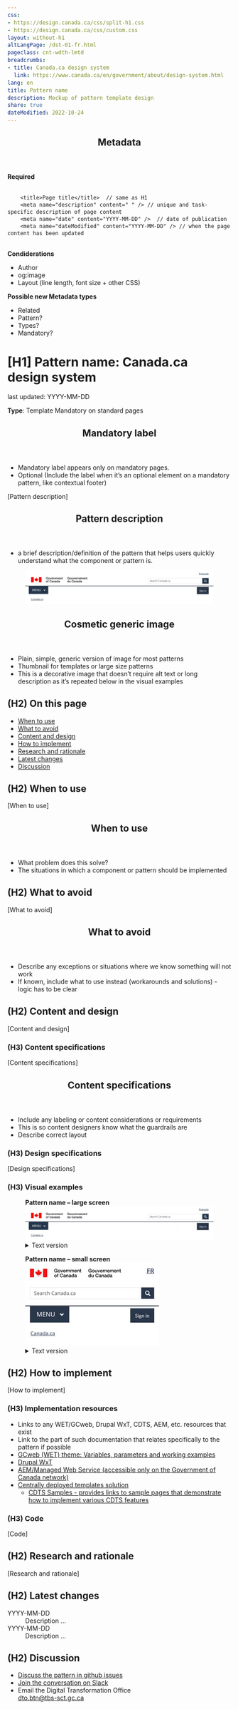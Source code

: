 ```yaml
---
css:
- https://design.canada.ca/css/split-h1.css
- https://design.canada.ca/css/custom.css
layout: without-h1
altLangPage: /dst-01-fr.html
pageclass: cnt-wdth-lmtd
breadcrumbs:
- title: Canada.ca design system
  link: https://www.canada.ca/en/government/about/design-system.html
lang: en
title: Pattern name
description: Mockup of pattern template design 
share: true
dateModified: 2022-10-24
---
```

<div class="panel panel-default">
  <header class="panel-heading">
    <h2 class="panel-title">Metadata</h2>
  </header>
  <div class="panel-body small">
    <p><strong>Required</strong></p>
    <pre>
  <code>
    &lt;title&gt;Page title&lt;/title&gt;  // same as H1
    &lt;meta name=&quot;description&quot; content=&quot; &quot; /&gt; // unique and task-specific description of page content
    &lt;meta name=&quot;date&quot; content=&quot;YYYY-MM-DD&quot; /&gt;  // date of publication
    &lt;meta name=&quot;dateModified&quot; content=&quot;YYYY-MM-DD&quot; /&gt; // when the page content has been updated
  </code>
</pre>
    <p><strong>Condiderations</strong></p>
    <ul>
      <li>Author</li>
      <li>og:image</li>
      <li>Layout (line length, font size + other CSS)</li>
    </ul>
    <p><strong>Possible new Metadata types</strong></p>
    <ul>
      <li>Related</li>
      <li>Pattern?</li>
      <li>Types?</li>
      <li>Mandatory?</li>
    </ul>
  </div>
</div>
<h1 property="name" id="wb-cont" dir="ltr"> <span class="stacked"><span>[H1] Pattern name</span>: <span>Canada.ca design system</span></span> </h1>
<p class="small">last updated: YYYY-MM-DD</p>
<p><strong>Type</strong>: Template <span class="label label-danger">Mandatory on standard pages</span></p>
<div class="panel panel-default">
  <header class="panel-heading">
    <h2 class="panel-title">Mandatory label</h2>
  </header>
  <div class="panel-body small">
    <ul>
      <li>Mandatory label appears only on mandatory pages.</li>
      <li>Optional (Include the label when it’s an optional element on a mandatory pattern, like contextual footer)</li>
    </ul>
  </div>
</div>
<p>[Pattern description]</p>
<div class="panel panel-default">
  <header class="panel-heading">
    <h2 class="panel-title">Pattern description</h2>
  </header>
  <div class="panel-body small">
    <ul>
      <li>a brief description/definition of the pattern that helps users quickly understand what the component or pattern is.</li>
    </ul>
  </div>
</div>
<div class="pattern-demo mrgn-tp-lg">
  <figure class="mrgn-bttm-sm"> <img src="../dsdocumentation/images/sign-in-desktop-en.jpg" class="img-responsive" alt="" /> </figure>
</div>
<div class="panel panel-default mrgn-tp-lg">
  <header class="panel-heading">
    <h2 class="panel-title">Cosmetic generic image</h2>
  </header>
  <div class="panel-body small">
    <ul>
      <li>Plain, simple, generic version of image for most patterns</li>
      <li>Thumbnail for templates or large size patterns</li>
      <li>This is a decorative image that doesn’t require alt text or long description as it’s repeated below in the visual examples</li>
    </ul>
  </div>
</div>
<h2>(H2) On this page</h2>
<ul class="mrgn-tp-lg">
  <li><a href="#When_to_use">When to use</a></li>
  <li><a href="#What_to_avoid">What to avoid</a></li>
  <li><a href="#Content_and_design">Content and design</a></li>
  <li><a href="#How_to_implement">How to implement</a></li>
  <li><a href="#Research_and_rationale">Research and rationale</a></li>
  <li><a href="#Latest_changes">Latest changes</a></li>
  <li><a href="#Discussion">Discussion</a></li>
</ul>
<h2 id="When_to_use">(H2) When to use</h2>
<p>[When to use]</p>

<div class="panel panel-default mrgn-tp-lg">
  <header class="panel-heading">
    <h2 class="panel-title">When to use</h2>
  </header>
  <div class="panel-body small">
    <ul>
      <li>What problem does this solve?</li>
      <li>The situations in which a component or pattern should be implemented</li>
    </ul>
  </div>
</div>



<h2 id="What_to_avoid">(H2) What to avoid</h2>
<p>[What to avoid]</p>

<div class="panel panel-default mrgn-tp-lg">
  <header class="panel-heading">
    <h2 class="panel-title">What to avoid</h2>
  </header>
  <div class="panel-body small">
    <ul>
      <li>Describe any exceptions or situations where we know something will not work</li> 
      <li>If known, include what to use instead (workarounds and solutions) - logic has to be clear</li>
    </ul>
  </div>
</div>

<h2 id="Content_and_design">(H2) Content and design</h2>
<p>[Content and design]</p>

<h3>(H3) Content specifications</h3>
<p>[Content specifications]</p>
<div class="panel panel-default mrgn-tp-lg">
  <header class="panel-heading">
    <h2 class="panel-title">Content specifications</h2>
  </header>
  <div class="panel-body small">
    <ul>
      <li>Include any labeling or content considerations or requirements</li>
      <li>This is so content designers know what the guardrails are</li>
      <li>Describe correct layout</li>
    </ul>
  </div>
</div>



<h3>(H3) Design specifications</h3>
<p>[Design specifications]</p>
<h3>(H3) Visual examples</h3>
<div class="pattern-demo mrgn-tp-lg">
  <figure class="mrgn-bttm-sm">
    <figcaption><strong>Pattern name – large screen</strong></figcaption>
    <img src="../dsdocumentation/images/sign-in-desktop-en.jpg" class="img-responsive" alt="Diagram of global header for large screens. Text version below.">
    <details>
      <summary class="wb-toggle" data-toggle='{"print":"on"}'>Text version</summary>
      <p class="mrgn-tp-lg">The global header has the Government of Canada signature in the top left. Under the signature is the theme and topic menu, and under the menu is the breadcrumb trail. The language toggle link is at the rop right. Under the language toggle is the site search box.</p>
    </details>
  </figure>
</div>
<div class="pattern-demo mrgn-tp-lg">
  <figure class="mrgn-bttm-lg">
    <figcaption><strong>Pattern name – small screen</strong></figcaption>
    <img src="../dsdocumentation/images/sign-in-mobile-en.jpg" class="img-responsive" alt="Diagram of global header for small screens. Text version below.">
    <details>
      <summary class="wb-toggle" data-toggle='{"print":"on"}'>Text version</summary>
      <p class="mrgn-tp-lg">The global header has the Government of Canada signature in the top left. The language toggle link is at the rop right. Under the signature and the language toggle is the site search box. Under the search box is the theme and topic menu. Under the theme and topic menu is the breadcrumb trail.</p>
    </details>
  </figure>
</div>
<h2 id="How_to_implement">(H2) How to implement</h2>
<p>[How to implement]</p>
<h3>(H3) Implementation resources</h3>
<ul class="mrgn-tp-lg">
  <li>Links to any WET/GCweb, Drupal WxT, CDTS, AEM, etc. resources that exist</li>
  <li>Link to the part of such documentation that relates specifically to the pattern if possible</li>
  <li><a href="https://wet-boew.github.io/GCWeb/docs/implementing-en.html">GCweb (WET) theme: Variables, parameters and working examples</a></li>
  <li><a href="https://drupalwxt.github.io/en/docs/environment/">Drupal WxT</a></li>
  <li><a href="https://www.gcpedia.gc.ca/wiki/AEM_GC-specific_Documentation_6.5">AEM/Managed Web Service (accessible only on the Government of Canada network)</a></li>
  <li><a href="https://cenw-wscoe.github.io/sgdc-cdts/docs/internet-en.html">Centrally deployed templates solution</a>
    <ul>
      <li><a href="https://cdts.service.canada.ca/app/cls/WET/gcweb/v4_0_45/cdts/samples/">CDTS Samples - provides links to sample pages that demonstrate how to implement various CDTS features</a></li>
    </ul>
  </li>
</ul>
<h3>(H3) Code</h3>
<p>[Code]</p>
<h2 id="Research_and_rationale">(H2) Research and rationale</h2>
<p>[Research and rationale]</p>
<h2 id="Latest_changes">(H2) Latest changes</h2>
<dl class="dl-horizontal mrgn-tp-lg">
  <dt>
    <time datetime="YYYY-MM-DD" class="link-muted">YYYY-MM-DD</time>
  </dt>
  <dd>Description ...</dd>
  <dt>
    <time datetime="YYYY-MM-DD" class="link-muted">YYYY-MM-DD</time>
  </dt>
  <dd>Description ...</dd>
</dl>
<h2 id="Discussion">(H2) Discussion</h2>
<ul class="mrgn-tp-lg">
  <li><a href="https://github.com/canada-ca/design-system/issues">Discuss the pattern in github issues</a></li>
  <li><a href="https://design-gc-conception.slack.com/join/shared_invite/enQtODE1OTc5Mzg5NzQ4LWQ3MjZjMTdjMjk2ZTZmMTJjYWQ3ZmRiNDYwYjRmN2NjYzQyNjFlNDBlY2FkNWE1ODg2YjExY2QwZmVjN2MwMGM">Join the conversation on Slack</a></li>
  <li>Email the Digital Transformation Office<br>
    <a href="mailto:dto.btn@tbs-sct.gc.ca">dto.btn@tbs-sct.gc.ca</a></li>
</ul>
